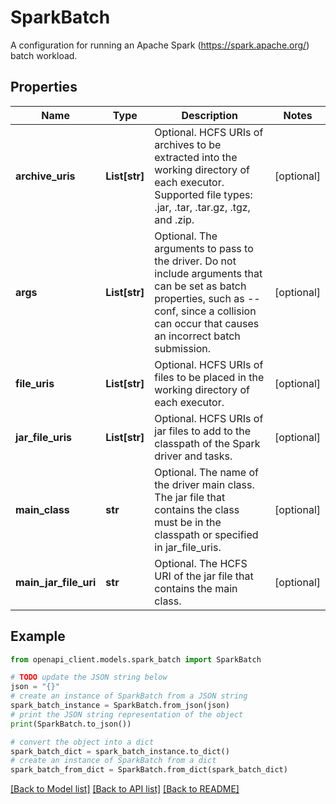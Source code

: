 # SparkBatch

A configuration for running an Apache Spark (https://spark.apache.org/) batch workload.

## Properties

Name | Type | Description | Notes
------------ | ------------- | ------------- | -------------
**archive_uris** | **List[str]** | Optional. HCFS URIs of archives to be extracted into the working directory of each executor. Supported file types: .jar, .tar, .tar.gz, .tgz, and .zip. | [optional] 
**args** | **List[str]** | Optional. The arguments to pass to the driver. Do not include arguments that can be set as batch properties, such as --conf, since a collision can occur that causes an incorrect batch submission. | [optional] 
**file_uris** | **List[str]** | Optional. HCFS URIs of files to be placed in the working directory of each executor. | [optional] 
**jar_file_uris** | **List[str]** | Optional. HCFS URIs of jar files to add to the classpath of the Spark driver and tasks. | [optional] 
**main_class** | **str** | Optional. The name of the driver main class. The jar file that contains the class must be in the classpath or specified in jar_file_uris. | [optional] 
**main_jar_file_uri** | **str** | Optional. The HCFS URI of the jar file that contains the main class. | [optional] 

## Example

```python
from openapi_client.models.spark_batch import SparkBatch

# TODO update the JSON string below
json = "{}"
# create an instance of SparkBatch from a JSON string
spark_batch_instance = SparkBatch.from_json(json)
# print the JSON string representation of the object
print(SparkBatch.to_json())

# convert the object into a dict
spark_batch_dict = spark_batch_instance.to_dict()
# create an instance of SparkBatch from a dict
spark_batch_from_dict = SparkBatch.from_dict(spark_batch_dict)
```
[[Back to Model list]](../README.md#documentation-for-models) [[Back to API list]](../README.md#documentation-for-api-endpoints) [[Back to README]](../README.md)


